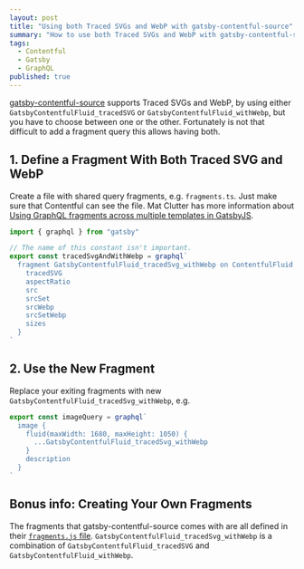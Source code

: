 ```yaml
---
layout: post
title: "Using both Traced SVGs and WebP with gatsby-contentful-source"
summary: "How to use both Traced SVGs and WebP with gatsby-contentful-source."
tags:
  - Contentful
  - Gatsby
  - GraphQL
published: true
---
```


[gatsby-contentful-source](https://www.gatsbyjs.com/plugins/gatsby-source-contentful/) supports Traced SVGs and WebP, by using either `GatsbyContentfulFluid_tracedSVG` or `GatsbyContentfulFluid_withWebp`, but you have to choose between one or the other. Fortunately is not that difficult to add a fragment query this allows having both.

## 1. Define a Fragment With Both Traced SVG and WebP

Create a file with shared query fragments, e.g. `fragments.ts`. Just make sure that Contentful can see the file. Mat Clutter has more information about [Using GraphQL fragments across multiple templates in GatsbyJS](https://medium.com/flatiron-labs/using-graphql-fragments-across-multiple-templates-in-gatsbyjs-7731a2d28bbd#c06c).

```typescript
import { graphql } from "gatsby"

// The name of this constant isn't important.
export const tracedSvgAndWithWebp = graphql`
  fragment GatsbyContentfulFluid_tracedSvg_withWebp on ContentfulFluid {
    tracedSVG
    aspectRatio
    src
    srcSet
    srcWebp
    srcSetWebp
    sizes
  }
`
```

## 2. Use the New Fragment

Replace your exiting fragments with new `GatsbyContentfulFluid_tracedSvg_withWebp`, e.g.

```typescript
export const imageQuery = graphql`
  image {
    fluid(maxWidth: 1680, maxHeight: 1050) {
      ...GatsbyContentfulFluid_tracedSvg_withWebp
    }
    description
  }
`
```

## Bonus info: Creating Your Own Fragments

The fragments that gatsby-contentful-source comes with are all defined in their [`fragments.js` file](https://github.com/gatsbyjs/gatsby/blob/master/packages/gatsby-source-contentful/src/fragments.js). `GatsbyContentfulFluid_tracedSvg_withWebp` is a combination of  `GatsbyContentfulFluid_tracedSVG` and `GatsbyContentfulFluid_withWebp`.
